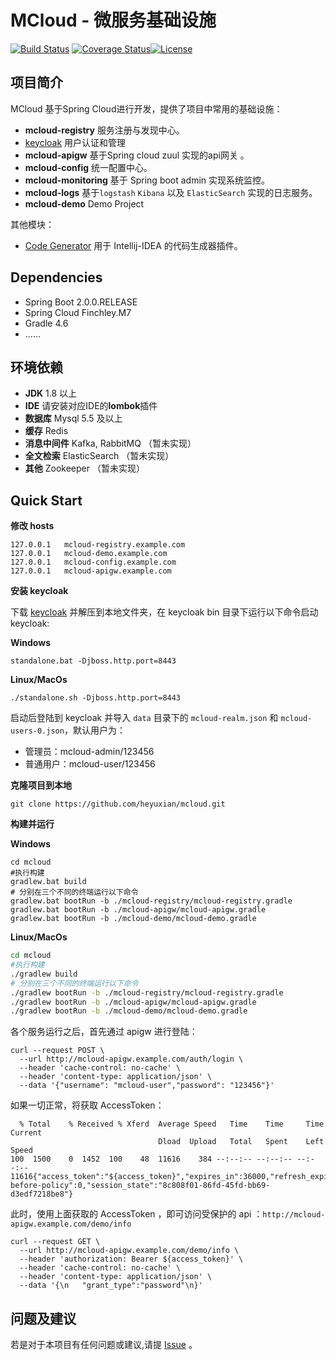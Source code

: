 # MCloud - 微服务基础设施
[![Build Status](https://www.travis-ci.org/heyuxian/mcloud.svg?branch=master)](https://www.travis-ci.org/heyuxian/mcloud)
[![Coverage Status](https://coveralls.io/repos/github/heyuxian/mcloud/badge.svg?branch=master)](https://coveralls.io/github/heyuxian/mcloud?branch=master)[![License](https://img.shields.io/badge/License-Apache%202.0-blue.svg)](https://opensource.org/licenses/Apache-2.0)

## 项目简介

MCloud 基于Spring Cloud进行开发，提供了项目中常用的基础设施：

- **mcloud-registry** 服务注册与发现中心。
- [keycloak](http://www.keycloak.org/) 用户认证和管理
- **mcloud-apigw** 基于Spring cloud zuul 实现的api网关 。
- **mcloud-config** 统一配置中心。
- **mcloud-monitoring** 基于 Spring boot admin 实现系统监控。
- **mcloud-logs** 基于`logstash`  `Kibana` 以及 `ElasticSearch` 实现的日志服务。
- **mcloud-demo** Demo Project

其他模块：
- [Code Generator](https://github.com/heyuxian/code-generator) 用于 Intellij-IDEA 的代码生成器插件。


## Dependencies

- Spring Boot 2.0.0.RELEASE
- Spring Cloud Finchley.M7
- Gradle 4.6
- ......


## 环境依赖

- **JDK** 1.8 以上
- **IDE** 请安装对应IDE的**lombok**插件
- **数据库** Mysql 5.5 及以上
- **缓存** Redis
- **消息中间件** Kafka, RabbitMQ （暂未实现）
- **全文检索** ElasticSearch （暂未实现）
- **其他** Zookeeper （暂未实现）


## Quick Start

**修改 hosts**
```
127.0.0.1	mcloud-registry.example.com
127.0.0.1	mcloud-demo.example.com
127.0.0.1	mcloud-config.example.com
127.0.0.1	mcloud-apigw.example.com
```

**安装 keycloak**

下载 [keycloak](https://www.keycloak.org/archive/downloads-3.4.3.html) 并解压到本地文件夹，在 keycloak bin 目录下运行以下命令启动 keycloak:

 **Windows**
```
standalone.bat -Djboss.http.port=8443
```
**Linux/MacOs**
```
./standalone.sh -Djboss.http.port=8443
```

启动后登陆到 keycloak 并导入 `data` 目录下的 `mcloud-realm.json` 和 `mcloud-users-0.json`，默认用户为：

- 管理员：mcloud-admin/123456
- 普通用户：mcloud-user/123456

**克隆项目到本地**

```
git clone https://github.com/heyuxian/mcloud.git
```

**构建并运行**

**Windows**

```shell
cd mcloud
#执行构建
gradlew.bat build
# 分别在三个不同的终端运行以下命令
gradlew.bat bootRun -b ./mcloud-registry/mcloud-registry.gradle
gradlew.bat bootRun -b ./mcloud-apigw/mcloud-apigw.gradle
gradlew.bat bootRun -b ./mcloud-demo/mcloud-demo.gradle
```

**Linux/MacOs**

```sh
cd mcloud
#执行构建
./gradlew build
# 分别在三个不同的终端运行以下命令
./gradlew bootRun -b ./mcloud-registry/mcloud-registry.gradle
./gradlew bootRun -b ./mcloud-apigw/mcloud-apigw.gradle
./gradlew bootRun -b ./mcloud-demo/mcloud-demo.gradle
```

各个服务运行之后，首先通过 apigw 进行登陆：

```shell
curl --request POST \
  --url http://mcloud-apigw.example.com/auth/login \
  --header 'cache-control: no-cache' \
  --header 'content-type: application/json' \
  --data '{"username": "mcloud-user","password": "123456"}'
```

如果一切正常，将获取 AccessToken：

```shell
  % Total    % Received % Xferd  Average Speed   Time    Time     Time  Current
                                 Dload  Upload   Total   Spent    Left  Speed
100  1500    0  1452  100    48  11616    384 --:--:-- --:--:-- --:--:-- 11616{"access_token":"${access_token}","expires_in":36000,"refresh_expires_in":1800,"token_type":"bearer","id_token":null,"not-before-policy":0,"session_state":"8c808f01-86fd-45fd-bb69-d3edf7218be8"}
```

此时，使用上面获取的 AccessToken ，即可访问受保护的 api ：`http://mcloud-apigw.example.com/demo/info`

```shell
curl --request GET \
  --url http://mcloud-apigw.example.com/demo/info \
  --header 'authorization: Bearer ${access_token}' \
  --header 'cache-control: no-cache' \
  --header 'content-type: application/json' \
  --data '{\n	"grant_type":"password"\n}'
```


## 问题及建议

若是对于本项目有任何问题或建议,请提 [Issue](https://github.com/heyuxian/mcloud/issues/new) 。
